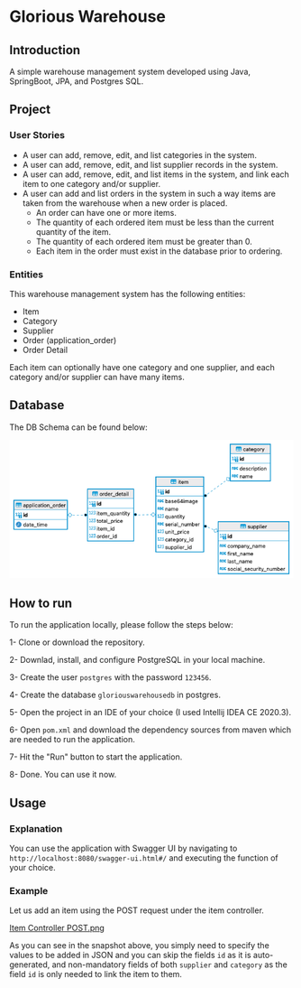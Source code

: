 # Glorious Warehouse
## Introduction
A simple warehouse management system developed using Java, SpringBoot, JPA, and Postgres SQL. 
## Project
### User Stories
- A user can add, remove, edit, and list categories in the system.
- A user can add, remove, edit, and list supplier records in the system.
- A user can add, remove, edit, and list items in the system, and link each item to one category and/or supplier.
- A user can add and list orders in the system in such a way items are taken from the warehouse when a new order is placed.
   - An order can have one or more items.
   - The quantity of each ordered item must be less than the current quantity of the item.
   - The quantity of each ordered item must be greater than 0.
   - Each item in the order must exist in the database prior to ordering.
### Entities
This warehouse management system has the following entities:
- Item
- Category
- Supplier
- Order (application_order)
- Order Detail

Each item can optionally have one category and one supplier, and each category and/or supplier can have many items.
## Database
The DB Schema can be found below:

![DBSchema](https://raw.githubusercontent.com/glorious73/gloriouswarehousespring/master/resources/GloriousWarehouseDBSchema.png "Database Schema")
## How to run
To run the application locally, please follow the steps below:

1- Clone or download the repository.

2- Downlad, install, and configure PostgreSQL in your local machine.

3- Create the user `postgres` with the password `123456`.

4- Create the database `gloriouswarehousedb` in postgres.

5- Open the project in an IDE of your choice (I used Intellij IDEA CE 2020.3).

6- Open `pom.xml` and download the dependency sources from maven which are needed to run the application.

7- Hit the "Run" button to start the application.

8- Done. You can use it now.
## Usage
### Explanation
You can use the application with Swagger UI by navigating to `http://localhost:8080/swagger-ui.html#/` and executing the function of your choice.
### Example
Let us add an item using the POST request under the item controller.

[Item Controller POST.png](https://raw.githubusercontent.com/glorious73/gloriouswarehousespring/master/resources/item%20controller%20example.png "Item POST Request using Swagger")

As you can see in the snapshot above, you simply need to specify the values to be added in JSON and you can skip the fields `id` as it is auto-generated, and non-mandatory fields of both `supplier` and `category` as the field `id` is only needed to link the item to them.